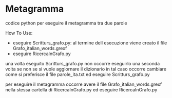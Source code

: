 # Metagramma

codice python per eseguire il metagramma tra due parole 

How To Use:
- eseguire Scritturs_grafo.py: al termine dell esecuzione viene creato il file Grafo_italian_words.grexf
- eseguire RicercaInGrafo.py

una volta eseguito Scritturs_grafo.py non occorre eseguirlo una seconda volta se non se si vuole aggiornare il dizionario
in tal caso occorre cambiare come si preferisce il file parole_ita.txt ed eseguire Scritturs_grafo.py

per eseguire il metagramma occorre avere il file Grafo_italian_words.grexf nella stessa cartella di RicercaInGrafo.py ed eseguire RicercaInGrafo.py
